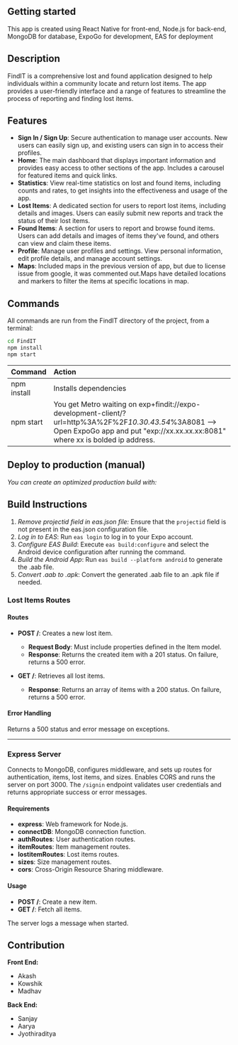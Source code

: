 ## Getting started
This app is created using React Native for front-end, Node.js for back-end, MongoDB for database, ExpoGo for development, EAS for deployment 

## Description
FindIT is a comprehensive lost and found application designed to help individuals within a community locate and return lost items. The app provides a user-friendly interface and a range of features to streamline the process of reporting and finding lost items.

## Features

- **Sign In / Sign Up**: Secure authentication to manage user accounts. New users can easily sign up, and existing users can sign in to access their profiles.
- **Home**: The main dashboard that displays important information and provides easy access to other sections of the app. Includes a carousel for featured items and quick links.
- **Statistics**: View real-time statistics on lost and found items, including counts and rates, to get insights into the effectiveness and usage of the app.
- **Lost Items**: A dedicated section for users to report lost items, including details and images. Users can easily submit new reports and track the status of their lost items.
- **Found Items**: A section for users to report and browse found items. Users can add details and images of items they've found, and others can view and claim these items.
- **Profile**: Manage user profiles and settings. View personal information, edit profile details, and manage account settings.
- **Maps**: Included maps in the previous version of app, but due to license issue from google, it was commented out.Maps have detailed locations and markers to filter the items at specific locations in map.
  
## Commands

All commands are run from the FindIT directory of the project, from a terminal:
  ```bash
  cd FindIT
  npm install
  npm start
  ```
| Command                 | Action                                                 |
| :---------------------- | :----------------------------------------------------- |
| npm install         | Installs dependencies                                  |
| npm start           | You get Metro waiting on exp+findit://expo-development-client/?url=http%3A%2F%2F*10.30.43.54*%3A8081 --> Open ExpoGo app and put "exp://xx.xx.xx.xx:8081" where xx is bolded ip address.           |


## Deploy to production (manual)

*You can create an optimized production build with:*

## Build Instructions

1. *Remove projectid field in eas.json file:* Ensure that the `projectid` field is not present in the eas.json configuration file.
2. *Log in to EAS*: Run `eas login` to log in to your Expo account.
3. *Configure EAS Build*: Execute `eas build:configure` and select the Android device configuration after running the command.
4. *Build the Android App*: Run `eas build --platform android` to generate the .aab file.
5. *Convert .aab to .apk*: Convert the generated .aab file to an .apk file if needed.


### Lost Items Routes

#### Routes

- **POST /**: Creates a new lost item.  
  - **Request Body**: Must include properties defined in the Item model.  
  - **Response**: Returns the created item with a 201 status. On failure, returns a 500 error.

- **GET /**: Retrieves all lost items.  
  - **Response**: Returns an array of items with a 200 status. On failure, returns a 500 error.

#### Error Handling

Returns a 500 status and error message on exceptions.

---

### Express Server

Connects to MongoDB, configures middleware, and sets up routes for authentication, items, lost items, and sizes. Enables CORS and runs the server on port 3000. The `/signin` endpoint validates user credentials and returns appropriate success or error messages.

#### Requirements

- **express**: Web framework for Node.js.
- **connectDB**: MongoDB connection function.
- **authRoutes**: User authentication routes.
- **itemRoutes**: Item management routes.
- **lostitemRoutes**: Lost items routes.
- **sizes**: Size management routes.
- **cors**: Cross-Origin Resource Sharing middleware.

#### Usage

- **POST /**: Create a new item.
- **GET /**: Fetch all items.

The server logs a message when started.

## Contribution

**Front End:**
- Akash
- Kowshik
- Madhav
  
**Back End:**
- Sanjay
- Aarya
- Jyothiraditya
